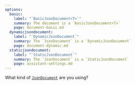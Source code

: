 ```yaml
---
options:
  basic:
    label: "`BasicJsonDocument<T>`"
    summary: The document is a `BasicJsonDocument<T>`
    page: document-basic.md
  dynamicjsondocument:
    label: "`DynamicJsonDocument`"
    summary: The `JsonDocument` is a `DynamicJsonDocument`
    page: document-dynamic.md
  staticjsondocument:
    label: "`StaticJsonDocument`"
    summary: The `JsonDocument` is a `StaticJsonDocument`
    page: assistant-settings.md
---
```


What kind of [`JsonDocument`](/v6/api/jsondocument/) are you using?
